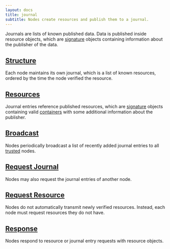 ```yaml
---
layout: docs
title: journal
subtitle: Nodes create resources and publish them to a journal.
---
```



Journals are lists of known published data. Data is published
inside resource objects, which are [signature](/core/signature)
objects containing information about the publisher of the data.

## [Structure](./structure)

Each node maintains its own journal, which is a list of known
resources, ordered by the time the node verified the resource.

## [Resources](./resource)

Journal entries reference published resources, which are
[signature](/core/signature) objects containing valid
[containers](/core/container) with some additional information
about the publisher.

## [Broadcast](./broadcast)

Nodes periodically broadcast a list of recently added journal
entries to all [trusted](/trust) nodes.

## [Request Journal](./request_journal)

Nodes may also request the journal entries of another node.

## [Request Resource](./request_resource)

Nodes do not automatically transmit newly verified resources. Instead,
each node must request resources they do not have.

## [Response](./response)

Nodes respond to resource or journal entry requests with
resource objects.
